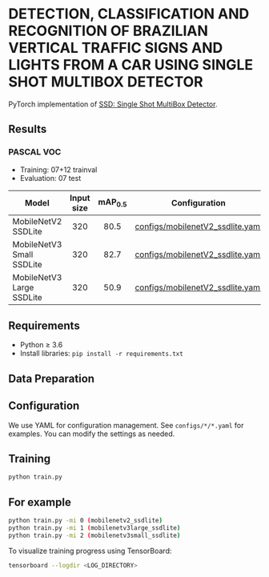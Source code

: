 # DETECTION, CLASSIFICATION AND RECOGNITION OF BRAZILIAN VERTICAL TRAFFIC SIGNS AND LIGHTS FROM A CAR USING SINGLE SHOT MULTIBOX DETECTOR
PyTorch implementation of [SSD: Single Shot MultiBox Detector](https://arxiv.org/abs/1512.02325).

## Results
### PASCAL VOC
* Training: 07+12 trainval
* Evaluation: 07 test

| Model                      | Input size | mAP<sub>0.5</sub> | Configuration                                                                |
|----------------------------|:----------:|:-----------------:|------------------------------------------------------------------------------|
| MobileNetV2 SSDLite        | 320        | 80.5              | [configs/mobilenetV2_ssdlite.yaml](configs/mobilenetV2_ssdlite.yaml) |
| MobileNetV3 Small SSDLite  | 320        | 82.7              | [configs/mobilenetV2_ssdlite.yaml](configs/mobilenetV2_ssdlite.yaml) |
| MobileNetV3 Large SSDLite  | 320        | 50.9              | [configs/mobilenetV2_ssdlite.yaml](configs/mobilenetV2_ssdlite.yaml) |

## Requirements
* Python ≥ 3.6
* Install libraries: `pip install -r requirements.txt`

## Data Preparation

## Configuration
We use YAML for configuration management. See `configs/*/*.yaml` for examples.
You can modify the settings as needed.

## Training
```bash
python train.py
```

## For example
```bash
python train.py -mi 0 (mobilenetv2_ssdlite)
python train.py -mi 1 (mobilenetv3large_ssdlite)
python train.py -mi 2 (mobilenetv3small_ssdlite)
```

To visualize training progress using TensorBoard:
```bash
tensorboard --logdir <LOG_DIRECTORY>
```